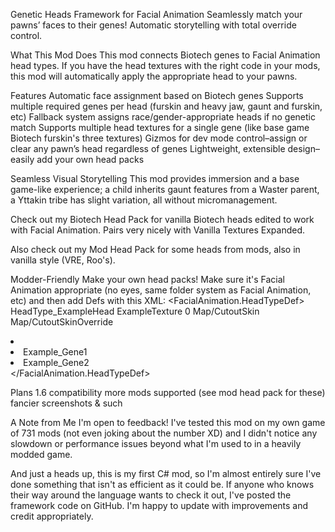 Genetic Heads Framework for Facial Animation
Seamlessly match your pawns’ faces to their genes!
Automatic storytelling with total override control.

What This Mod Does
This mod connects Biotech genes to Facial Animation head types. If you have the head textures with the right code in your mods, this mod will automatically apply the appropriate head to your pawns.

Features
Automatic face assignment based on Biotech genes
Supports multiple required genes per head (furskin and heavy jaw, gaunt and furskin, etc)
Fallback system assigns race/gender-appropriate heads if no genetic match
Supports multiple head textures for a single gene (like base game Biotech furskin's three textures)
Gizmos for dev mode control–assign or clear any pawn’s head regardless of genes
Lightweight, extensible design–easily add your own head packs

Seamless Visual Storytelling
This mod provides immersion and a base game-like experience; a child inherits gaunt features from a Waster parent, a Yttakin tribe has slight variation, all without micromanagement.

Check out my Biotech Head Pack for vanilla Biotech heads edited to work with Facial Animation. Pairs very nicely with Vanilla Textures Expanded.

Also check out my Mod Head Pack for some heads from mods, also in vanilla style (VRE, Roo's).

Modder-Friendly
Make your own head packs! Make sure it's Facial Animation appropriate (no eyes, same folder system as Facial Animation, etc) and then add Defs with this XML:
<FacialAnimation.HeadTypeDef>
    <defName>HeadType_ExampleHead</defName>
    <texPath>ExampleTexture</texPath>
    <probability>0</probability>
    <shader>Map/CutoutSkin</shader>
    <shaderColorOverride>Map/CutoutSkinOverride</shaderColorOverride>
    <modExtensions>
      <li Class="FacialAnimationGeneticHeads.FARequiredGenes">
        <requiredGenes>
          <li>Example_Gene1</li>
          <li>Example_Gene2</li>
        </requiredGenes>
      </li>
    </modExtensions>
  </FacialAnimation.HeadTypeDef>

Plans
1.6 compatibility
more mods supported (see mod head pack for these)
fancier screenshots & such

A Note from Me
I'm open to feedback! I've tested this mod on my own game of 731 mods (not even joking about the number XD) and I didn't notice any slowdown or performance issues beyond what I'm used to in a heavily modded game.

And just a heads up, this is my first C# mod, so I'm almost entirely sure I've done something that isn't as efficient as it could be. If anyone who knows their way around the language wants to check it out, I've posted the framework code on GitHub. I'm happy to update with improvements and credit appropriately.
